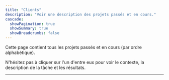```yaml
---
title: "Clients"
description: "Voir une description des projets passés et en cours."
cascade:
  showPagination: true
  showSummary: true
  showBreadcrumbs: false
---
```


Cette page contient tous les projets passés et en cours (par ordre alphabétique).

N'hésitez pas à cliquer sur l'un d'entre eux pour voir le contexte, la description de la tâche et les résultats.

---
